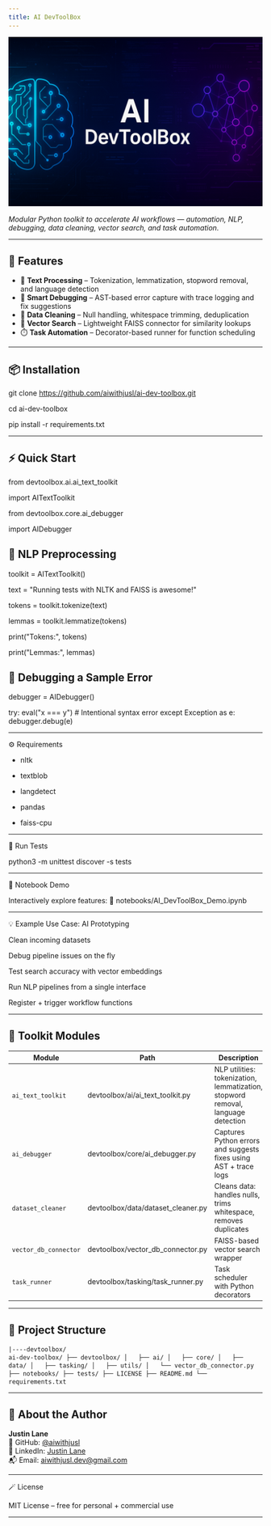 ```yaml
---
title: AI DevToolBox
---
```


![Banner](ai_dev_toolbox_banner.png)

*Modular Python toolkit to accelerate AI workflows — automation, NLP, debugging, data cleaning, vector search, and task automation.*

---

## 🚀 Features

- 🧠 **Text Processing** – Tokenization, lemmatization, stopword removal, and language detection  
- 🐞 **Smart Debugging** – AST-based error capture with trace logging and fix suggestions  
- 🧹 **Data Cleaning** – Null handling, whitespace trimming, deduplication  
- 🧭 **Vector Search** – Lightweight FAISS connector for similarity lookups  
- ⏱️ **Task Automation** – Decorator-based runner for function scheduling  

---

## 📦 Installation

git clone https://github.com/aiwithjusl/ai-dev-toolbox.git

cd ai-dev-toolbox

pip install -r requirements.txt

---

## ⚡ Quick Start

from devtoolbox.ai.ai_text_toolkit

import AITextToolkit

from devtoolbox.core.ai_debugger

import AIDebugger

## 🧪 NLP Preprocessing

toolkit = AITextToolkit()

text = "Running tests with NLTK and FAISS is awesome!"

tokens = toolkit.tokenize(text)

lemmas = toolkit.lemmatize(tokens)

print("Tokens:", tokens)

print("Lemmas:", lemmas)

## 🐞 Debugging a Sample Error

debugger = AIDebugger()

try:
    eval("x === y")  # Intentional syntax error
except Exception as e:
    debugger.debug(e)

---

⚙️ Requirements

- nltk

- textblob

- langdetect

- pandas

- faiss-cpu

---

🧪 Run Tests

python3 -m unittest discover -s tests


---

📓 Notebook Demo

Interactively explore features:
📍 notebooks/AI_DevToolBox_Demo.ipynb


---

💡 Example Use Case: AI Prototyping

Clean incoming datasets

Debug pipeline issues on the fly

Test search accuracy with vector embeddings

Run NLP pipelines from a single interface

Register + trigger workflow functions


---


## 🧰 Toolkit Modules

| Module               | Path                                      | Description                                                                      |
|----------------------|-------------------------------------------|----------------------------------------------------------------------------------|
| `ai_text_toolkit`    | devtoolbox/ai/ai_text_toolkit.py          | NLP utilities: tokenization, lemmatization, stopword removal, language detection |
| `ai_debugger`        | devtoolbox/core/ai_debugger.py            | Captures Python errors and suggests fixes using AST + trace logs                 |
| `dataset_cleaner`    | devtoolbox/data/dataset_cleaner.py        | Cleans data: handles nulls, trims whitespace, removes duplicates                 |
| `vector_db_connector`| devtoolbox/vector_db_connector.py         | FAISS-based vector search wrapper                                                |
| `task_runner`        | devtoolbox/tasking/task_runner.py         | Task scheduler with Python decorators                                            |



---

## 📂 Project Structure

```
|----devtoolbox/
ai-dev-toolbox/ ├── devtoolbox/ │   ├── ai/ │   ├── core/ │   ├── data/ │   ├── tasking/ │   ├── utils/ │   └── vector_db_connector.py ├── notebooks/ ├── tests/ ├── LICENSE ├── README.md └── requirements.txt
```

---

## 👤 About the Author

**Justin Lane**  
🔗 GitHub: [@aiwithjusl](https://github.com/aiwithjusl)  
🔗 LinkedIn: [Justin Lane](https://www.linkedin.com/in/justin-lane-69b960219)  
📬 Email: aiwithjusl.dev@gmail.com

---

🪄 License

MIT License – free for personal + commercial use

---

